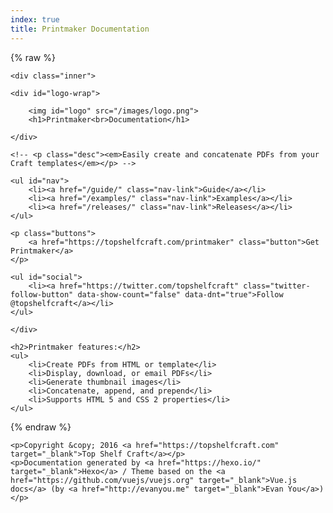 ```yaml
---
index: true
title: Printmaker Documentation
---
```


{% raw %}

<div id="hero">

	<div class="inner">

	<div id="logo-wrap">

		<img id="logo" src="/images/logo.png">
		<h1>Printmaker<br>Documentation</h1>

	</div>

	<!-- <p class="desc"><em>Easily create and concatenate PDFs from your Craft templates</em></p> -->

	<ul id="nav">
		<li><a href="/guide/" class="nav-link">Guide</a></li>
		<li><a href="/examples/" class="nav-link">Examples</a></li>
		<li><a href="/releases/" class="nav-link">Releases</a></li>
	</ul>

	<p class="buttons">
		<a href="https://topshelfcraft.com/printmaker" class="button">Get Printmaker</a>
	</p>

	<ul id="social">
		<li><a href="https://twitter.com/topshelfcraft" class="twitter-follow-button" data-show-count="false" data-dnt="true">Follow @topshelfcraft</a></li>
	</ul>

	</div>

</div>

<div id="why">

	<h2>Printmaker features:</h2>
	<ul>
		<li>Create PDFs from HTML or template</li>
		<li>Display, download, or email PDFs</li>
		<li>Generate thumbnail images</li>
		<li>Concatenate, append, and prepend</li>
		<li>Supports HTML 5 and CSS 2 properties</li>
	</ul>

</div>

{% endraw %}

<div id="footer">

	<p>Copyright &copy; 2016 <a href="https://topshelfcraft.com" target="_blank">Top Shelf Craft</a></p>
	<p>Documentation generated by <a href="https://hexo.io/" target="_blank">Hexo</a> / Theme based on the <a href="https://github.com/vuejs/vuejs.org" target="_blank">Vue.js docs</a> (by <a href="http://evanyou.me" target="_blank">Evan You</a>)</p>

</div>

<!-- Twitter follow button script -->
<script>!function(d,s,id){var js,fjs=d.getElementsByTagName(s)[0],p=/^http:/.test(d.location)?'http':'https';if(!d.getElementById(id)){js=d.createElement(s);js.id=id;js.src=p+'://platform.twitter.com/widgets.js';fjs.parentNode.insertBefore(js,fjs);}}(document, 'script', 'twitter-wjs');</script>



